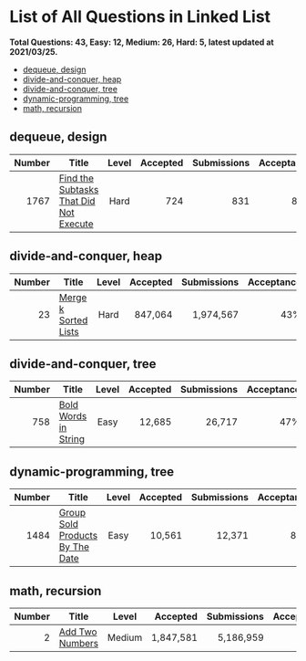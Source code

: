 # List of All Questions in Linked List

**Total Questions: 43, Easy: 12, Medium: 26, Hard: 5, latest updated at 2021/03/25.**

- [dequeue, design](dequeue-design)
- [divide-and-conquer, heap](divide-and-conquer-heap)
- [divide-and-conquer, tree](divide-and-conquer-tree)
- [dynamic-programming, tree](dynamic-programming-tree)
- [math, recursion](math-recursion)

## dequeue, design

|Number|                                                    Title                                                     |Level|Accepted|Submissions|Acceptance|
|-----:|--------------------------------------------------------------------------------------------------------------|:---:|-------:|----------:|---------:|
|  1767|[Find the Subtasks That Did Not Execute](https://leetcode.com/problems/find-the-subtasks-that-did-not-execute)|Hard |     724|        831|       87%|


## divide-and-conquer, heap

|Number|                                  Title                                   |Level|Accepted|Submissions|Acceptance|
|-----:|--------------------------------------------------------------------------|:---:|-------:|----------:|---------:|
|    23|[Merge k Sorted Lists](https://leetcode.com/problems/merge-k-sorted-lists)|Hard | 847,064|  1,974,567|       43%|


## divide-and-conquer, tree

|Number|                                  Title                                   |Level|Accepted|Submissions|Acceptance|
|-----:|--------------------------------------------------------------------------|:---:|-------:|----------:|---------:|
|   758|[Bold Words in String](https://leetcode.com/problems/bold-words-in-string)|Easy |  12,685|     26,717|       47%|


## dynamic-programming, tree

|Number|                                             Title                                              |Level|Accepted|Submissions|Acceptance|
|-----:|------------------------------------------------------------------------------------------------|:---:|-------:|----------:|---------:|
|  1484|[Group Sold Products By The Date](https://leetcode.com/problems/group-sold-products-by-the-date)|Easy |  10,561|     12,371|       85%|


## math, recursion

|Number|                             Title                              |Level |Accepted |Submissions|Acceptance|
|-----:|----------------------------------------------------------------|:----:|--------:|----------:|---------:|
|     2|[Add Two Numbers](https://leetcode.com/problems/add-two-numbers)|Medium|1,847,581|  5,186,959|       36%|


